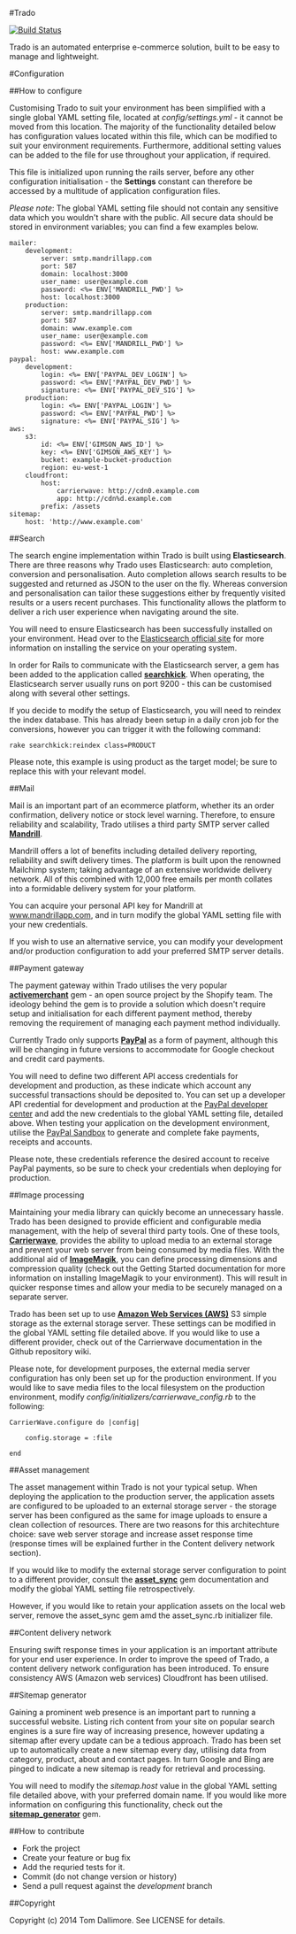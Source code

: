 #Trado

[![Build Status](https://magnum.travis-ci.com/Jellyfishboy/trado.png?token=QokxWaDSkksHTjy7pT4N&branch=master)](https://magnum.travis-ci.com/Jellyfishboy/trado)

Trado is an automated enterprise e-commerce solution, built to be easy to manage and lightweight.

#Configuration

##How to configure

Customising Trado to suit your environment has been simplified with a single global YAML setting file, located at *config/settings.yml* - it cannot be moved from this location. The majority of the functionality detailed below has configuration values located within this file, which can be modified to suit your environment requirements. Furthermore, additional setting values can be added to the file for use throughout your application, if required. 

This file is initialized upon running the rails server, before any other configuration initialisation - the **Settings** constant can therefore be accessed by a multitude of application configuration files.

*Please note*: The global YAML setting file should not contain any sensitive data which you wouldn't share with the public. All secure data should be stored in environment variables; you can find a few examples below.



    mailer:
        development:
            server: smtp.mandrillapp.com
            port: 587
            domain: localhost:3000
            user_name: user@example.com
            password: <%= ENV['MANDRILL_PWD'] %>
            host: localhost:3000
        production:
            server: smtp.mandrillapp.com
            port: 587
            domain: www.example.com
            user_name: user@example.com
            password: <%= ENV['MANDRILL_PWD'] %>
            host: www.example.com
    paypal:
        development:
            login: <%= ENV['PAYPAL_DEV_LOGIN'] %>
            password: <%= ENV['PAYPAL_DEV_PWD'] %>
            signature: <%= ENV['PAYPAL_DEV_SIG'] %>
        production:
            login: <%= ENV['PAYPAL_LOGIN'] %>
            password: <%= ENV['PAYPAL_PWD'] %>
            signature: <%= ENV['PAYPAL_SIG'] %>
    aws:
        s3:
            id: <%= ENV['GIMSON_AWS_ID'] %>
            key: <%= ENV['GIMSON_AWS_KEY'] %>
            bucket: example-bucket-production
            region: eu-west-1
        cloudfront:
            host:
                carrierwave: http://cdn0.example.com
                app: http://cdn%d.example.com
            prefix: /assets
    sitemap:
        host: 'http://www.example.com'

##Search

The search engine implementation within Trado is built using **Elasticsearch**. There are three reasons why Trado uses Elasticsearch: auto completion, conversion and personalisation. Auto completion allows search results to be suggested and returned as JSON to the user on the fly. Whereas conversion and personalisation can tailor these suggestions either by frequently visited results or a users recent purchases. This functionality allows the platform to deliver a rich user experience when navigating around the site.

You will need to ensure Elasticsearch has been successfully installed on your environment. Head over to the [Elasticsearch official site](http://www.elasticsearch.org) for more information on installing the service on your operating system.

In order for Rails to communicate with the Elasticsearch server, a gem has been added to the application called [**searchkick**](https://github.com/ankane/searchkick). When operating, the Elasticsearch server usually runs on port 9200 - this can be customised along with several other settings.

If you decide to modify the setup of Elasticsearch, you will need to reindex the index database. This has already been setup in a daily cron job for the conversions, however you can trigger it with the following command:

    rake searchkick:reindex class=PRODUCT

Please note, this example is using product as the target model; be sure to replace this with your relevant model.

##Mail

Mail is an important part of an ecommerce platform, whether its an order confirmation, delivery notice or stock level warning. Therefore, to ensure reliability and scalability, Trado utilises a third party SMTP server called [**Mandrill**](http://www.mandrill.com/).

Mandrill offers a lot of benefits including detailed delivery reporting, reliability and swift delivery times. The platform is built upon the renowned Mailchimp system; taking advantage of an extensive worldwide delivery network. All of this combined with 12,000 free emails per month collates into a formidable delivery system for your platform.

You can acquire your personal API key for Mandrill at www.mandrillapp.com, and in turn modify the global YAML setting file with your new credentials.

If you wish to use an alternative service, you can modify your development and/or production configuration to add your preferred SMTP server details.

##Payment gateway

The payment gateway within Trado utilises the very popular [**activemerchant**](https://github.com/Shopify/active_merchant) gem - an open source project by the Shopify team. The ideology behind the gem is to provide a solution which doesn't require setup and initialisation for each different payment method, thereby removing the requirement of managing each payment method individually.

Currently Trado only supports [**PayPal**](http://www.paypal.com) as a form of payment, although this will be changing in future versions to accommodate for Google checkout and credit card payments.

You will need to define two different API access credentials for development and production, as these indicate which account any successful transactions should be deposited to. You can set up a developer API credential for development and production at the [PayPal developer center](http://developer.paypal.com) and add the new credentials to the global YAML setting file, detailed above. When testing your application on the development environment, utilise the [PayPal Sandbox](https://www.sandbox.paypal.com/) to generate and complete fake payments, receipts and accounts.

Please note, these credentials reference the desired account to receive PayPal payments, so be sure to check your credentials when deploying for production.

##Image processing

Maintaining your media library can quickly become an unnecessary hassle. Trado has been designed to provide efficient and configurable media management, with the help of several third party tools. One of these tools, [**Carrierwave**](https://github.com/carrierwaveuploader/carrierwave), provides the ability to upload media to an external storage and prevent your web server from being consumed by media files. With the additional aid of [**ImageMagik**](http://www.imagemagick.org/), you can define processing dimensions and compression quality (check out the Getting Started documentation for more information on installing ImageMagik to your environment). This will result in quicker response times and allow your media to be securely managed on a separate server.

Trado has been set up to use [**Amazon Web Services (AWS)**](http://aws.amazon.com/) S3 simple storage as the external storage server. These settings can be modified in the global YAML setting file detailed above. If you would like to use a different provider, check out of the Carrierwave documentation in the Github repository wiki. 

Please note, for development purposes, the external media server configuration has only been set up for the production environment. If you would like to save media files to the local filesystem on the production environment, modify *config/initializers/carrierwave_config.rb* to the following:

    CarrierWave.configure do |config|
    	
    	config.storage = :file
    
    end

##Asset management

The asset management within Trado is not your typical setup. When deploying the application to the production server, the application assets are configured to be uploaded to an external storage server - the storage server has been configured as the same for image uploads to ensure a clean collection of resources. There are two reasons for this architechture choice: save web server storage and increase asset response time (response times will be explained further in the Content delivery network section).

If you would like to modify the external storage server configuration to point to a different provider, consult the [**asset_sync**](https://github.com/rumblelabs/asset_sync) gem documentation and modify the global YAML setting file retrospectively.

However, if you would like to retain your application assets on the local web server, remove the asset_sync gem amd the asset_sync.rb initializer file.


##Content delivery network


Ensuring swift response times in your application is an important attribute for your end user experience. In order to improve the speed of Trado, a content delivery network configuration has been introduced. To ensure consistency AWS (Amazon web services) Cloudfront has been utilised.

##Sitemap generator

Gaining a prominent web presence is an important part to running a successful website. Listing rich content from your site on popular search engines is a sure fire way of increasing presence, however updating a sitemap after every update can be a tedious approach. Trado has been set up to automatically create a new sitemap every day, utilising data from category, product, about and contact pages. In turn Google and Bing are pinged to indicate a new sitemap is ready for retrieval and processing.

You will need to modify the *sitemap.host* value in the global YAML setting file detailed above, with your preferred domain name. If you would like more information on configuring this functionality, check out the [**sitemap_generator**](https://github.com/kjvarga/sitemap_generator) gem.


##How to contribute

* Fork the project
* Create your feature or bug fix
* Add the requried tests for it.
* Commit (do not change version or history)
* Send a pull request against the *development* branch

##Copyright

Copyright (c) 2014 Tom Dallimore. See LICENSE for details.

